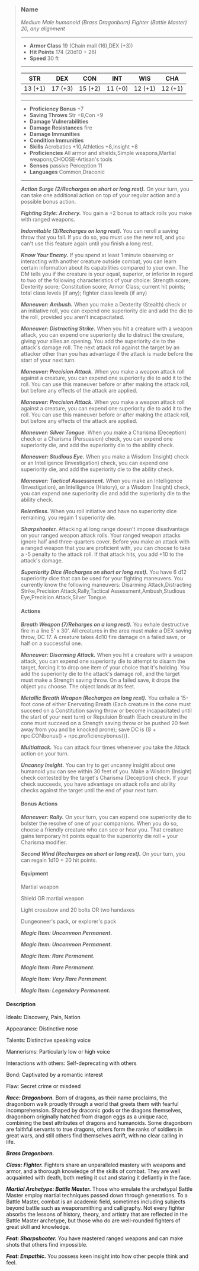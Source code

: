 >### Name
>*Medium Male humanoid (Brass Dragonborn) Fighter (Battle Master) 20, any alignment*
>___
>- **Armor Class** 19 (Chain mail (16),DEX (+3))
>- **Hit Points** 174 (20d10 + 26)
>- **Speed** 30 ft
>___
>|**STR**|**DEX**|**CON**|**INT**|**WIS**|**CHA**|
>|:-:|:-:|:-:|:-:|:-:|:-:|
>|13 (+1)|17 (+3)|15 (+2)|11 (+0)|12 (+1)|12 (+1)|
>___
>- **Proficiency Bonus** +7
>- **Saving Throws** Str +8,Con +9
>- **Damage Vulnerabilities** 
>- **Damage Resistances** fire
>- **Damage Immunities** 
>- **Condition Immunities** 
>- **Skills** Acrobatics +10,Athletics +8,Insight +8
>- **Proficiencies** All armor and shields,Simple weapons,Martial weapons,CHOOSE-Artisan's tools
>- **Senses** passive Perception 11
>- **Languages** Common,Draconic
>___
>***Action Surge (2/Recharges on short or long rest).*** On your turn, you can take one additional action on top of your regular action and a possible bonus action.
>
>***Fighting Style: Archery.*** You gain a +2 bonus to attack rolls you make with ranged weapons.
>
>***Indomitable (3/Recharges on long rest).*** You can reroll a saving throw that you fail. If you do so, you must use the new roll, and you can't use this feature again until you finish a long rest.
>
>***Know Your Enemy.*** If you spend at least 1 minute observing or interacting with another creature outside combat, you can learn certain information about its capabilities compared to your own. The DM tells you if the creature is your equal, superior, or inferior in regard to two of the following characteristics of your choice: Strength score; Dexterity score; Constitution score; Armor Class; current hit points; total class levels (if any); fighter class levels (if any)
>
>***Maneuver: Ambush.*** When you make a Dexterity (Stealth) check or an initiative roll, you can expend one superiority die and add the die to the roll, provided you aren't incapacitated.
>
>***Maneuver: Distracting Strike.*** When you hit a creature with a weapon attack, you can expend one superiority die to distract the creature, giving your allies an opening. You add the superiority die to the attack's damage roll. The next attack roll against the target by an attacker other than you has advantage if the attack is made before the start of your next turn.
>
>***Maneuver: Precision Attack.*** When you make a weapon attack roll against a creature, you can expend one superiority die to add it to the roll. You can use this maneuver before or after making the attack roll, but before any effects of the attack are applied.
>
>***Maneuver: Precision Attack.*** When you make a weapon attack roll against a creature, you can expend one superiority die to add it to the roll. You can use this maneuver before or after making the attack roll, but before any effects of the attack are applied.
>
>***Maneuver: Silver Tongue.*** When you make a Charisma (Deception) check or a Charisma (Persuasion) check, you can expend one superiority die, and add the superiority die to the ability check.
>
>***Maneuver: Studious Eye.*** When you make a Wisdom (Insight) check or an Intelligence (Investigation) check, you can expend one superiority die, and add the superiority die to the ability check.
>
>***Maneuver: Tactical Assessment.*** When you make an Intelligence (Investigation), an Intelligence (History), or a Wisdom (Insight) check, you can expend one superiority die and add the superiority die to the ability check.
>
>***Relentless.*** When you roll initiative and have no superiority dice remaining, you regain 1 superiority die.
>
>***Sharpshooter.*** Attacking at long range doesn't impose disadvantage on your ranged weapon attack rolls. Your ranged weapon attacks ignore half and three-quarters cover. Before you make an attack with a ranged weapon that you are proficient with, you can choose to take a -5 penalty to the attack roll. If that attack hits, you add +10 to the attack's damage.
>
>***Superiority Dice (Recharges on short or long rest).*** You have 6 d12 superiority dice that can be used for your fighting maneuvers. You currently know the following maneuvers: Disarming Attack,Distracting Strike,Precision Attack,Rally,Tactical Assessment,Ambush,Studious Eye,Precision Attack,Silver Tongue.
>
>#### Actions
>***Breath Weapon (7/Reharges on a long rest).*** You exhale destructive fire in a line 5' x 30'. All creatures in the area must make a DEX saving throw, DC 17. A creature takes 4d10 fire damage on a failed save, or half on a successful one.
>
>***Maneuver: Disarming Attack.*** When you hit a creature with a weapon attack, you can expend one superiority die to attempt to disarm the target, forcing it to drop one item of your choice that it's holding. You add the superiority die to the attack's damage roll, and the target must make a Strength saving throw. On a failed save, it drops the object you choose. The object lands at its feet.
>
>***Metallic Breath Weapon (Recharges on long rest).*** You exhale a 15-foot cone of either Enervating Breath (Each creature in the cone must succeed on a Constitution saving throw or become incapacitated until the start of your next turn) or Repulsion Breath (Each creature in the cone must succeed on a Strength saving throw or be pushed 20 feet away from you and be knocked prone); save DC is {8 + npc.CONbonus() + npc.proficiencybonus()}.
>
>***Multiattack.*** You can attack four times whenever you take the Attack action on your turn.
>
>***Uncanny Insight.*** You can try to get uncanny insight about one humanoid you can see within 30 feet of you. Make a Wisdom (Insight) check contested by the target's Charisma (Deception) check. If your check succeeds, you have advantage on attack rolls and ability checks against the target until the end of your next turn.
>
>
>#### Bonus Actions
>***Maneuver: Rally.*** On your turn, you can expend one superiority die to bolster the resolve of one of your companions. When you do so, choose a friendly creature who can see or hear you. That creature gains temporary hit points equal to the superiority die roll + your Charisma modifier.
>
>***Second Wind (Recharges on short or long rest).*** On your turn, you can regain 1d10 + 20 hit points.
>
>
>#### Equipment
>Martial weapon
>
>Shield OR martial weapon
>
>Light crossbow and 20 bolts OR two handaxes
>
>Dungeoneer's pack, or explorer's pack
>
>***Magic Item: Uncommon Permanent.***
>
>***Magic Item: Uncommon Permanent.***
>
>***Magic Item: Rare Permanent.***
>
>***Magic Item: Rare Permanent.***
>
>***Magic Item: Very Rare Permanent.***
>
>***Magic Item: Legendary Permanent.***
>

#### Description
Ideals: Discovery, Pain, Nation

Appearance: Distinctive nose

Talents: Distinctive speaking voice

Mannerisms: Particularly low or high voice

Interactions with others: Self-deprecating with others

Bond: Captivated by a romantic interest

Flaw: Secret crime or misdeed

***Race: Dragonborn.*** Born of dragons, as their name proclaims, the dragonborn walk proudly through a world that greets them with fearful incomprehension. Shaped by draconic gods or the dragons themselves, dragonborn originally hatched from dragon eggs as a unique race, combining the best attributes of dragons and humanoids. Some dragonborn are faithful servants to true dragons, others form the ranks of soldiers in great wars, and still others find themselves adrift, with no clear calling in life.

***Brass Dragonborn.***

***Class: Fighter.*** Fighters share an unparalleled mastery with weapons and armor, and a thorough knowledge of the skills of combat. They are well acquainted with death, both meting it out and staring it defiantly in the face.

***Martial Archetype: Battle Master.*** Those who emulate the archetypal Battle Master employ martial techniques passed down through generations. To a Battle Master, combat is an academic field, sometimes including subjects beyond battle such as weaponsmithing and calligraphy. Not every fighter absorbs the lessons of history, theory, and artistry that are reflected in the Battle Master archetype, but those who do are well-rounded fighters of great skill and knowledge.

***Feat: Sharpshooter.*** You have mastered ranged weapons and can make shots that others find impossible.

***Feat: Empathic.*** You possess keen insight into how other people think and feel.



